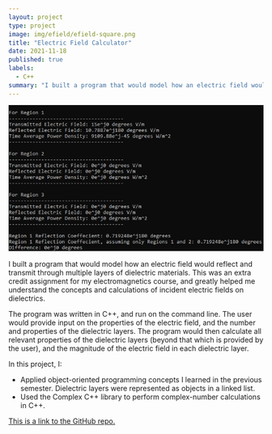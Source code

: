 ```yaml
---
layout: project
type: project
image: img/efield/efield-square.png
title: "Electric Field Calculator"
date: 2021-11-18
published: true
labels:
  - C++
summary: "I built a program that would model how an electric field would reflect and transmit through multiple layers of dielectric materials."
---
```


<img class="img-fluid" src="../img/efield/efield.png">

I built a program that would model how an electric field would reflect and transmit through multiple layers of dielectric materials. This was an extra credit assignment for my electromagnetics course, and greatly helped me understand the concepts and calculations of incident electric fields on dielectrics.

The program was written in C++, and run on the command line. The user would provide input on the properties of the electric field, and the number and properties of the dielectric layers. The program would then calculate all relevant properties of the dielectric layers (beyond that which is provided by the user), and the magnitude of the electric field in each dielectric layer. 

In this project, I:
- Applied object-oriented programming concepts I learned in the previous semester. Dielectric layers were represented as objects in a linked list.
- Used the Complex C++ library to perform complex-number calculations in C++.

[This is a link to the GitHub repo.](https://github.com/montoyaoa/EE371Calculator)
